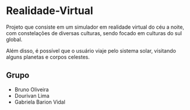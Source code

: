 # Realidade-Virtual

Projeto que consiste em um simulador em realidade virtual do céu a noite, com constelações de diversas culturas, sendo focado em culturas do sul global.

Além disso, é possível que o usuário viaje pelo sistema solar, visitando alguns planetas e corpos celestes.

## Grupo
- Bruno Oliveira
- Dourivan Lima
- Gabriela Barion Vidal
